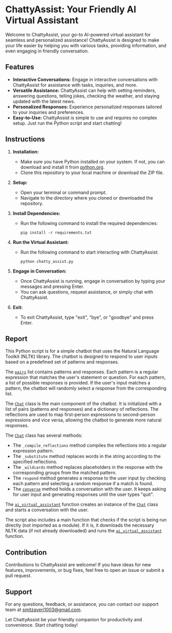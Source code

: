 # ChattyAssist: Your Friendly AI Virtual Assistant

Welcome to ChattyAssist, your go-to AI-powered virtual assistant for seamless and personalized assistance! ChattyAssist is designed to make your life easier by helping you with various tasks, providing information, and even engaging in friendly conversation.

## Features
- **Interactive Conversations:** Engage in interactive conversations with ChattyAssist for assistance with tasks, inquiries, and more.
- **Versatile Assistance:** ChattyAssist can help with setting reminders, answering questions, telling jokes, checking the weather, and staying updated with the latest news.
- **Personalized Responses:** Experience personalized responses tailored to your inquiries and preferences.
- **Easy-to-Use:** ChattyAssist is simple to use and requires no complex setup. Just run the Python script and start chatting!

## Instructions
1. **Installation:**
    - Make sure you have Python installed on your system. If not, you can download and install it from [python.org](https://www.python.org/downloads/).
    - Clone this repository to your local machine or download the ZIP file.

2. **Setup:**
    - Open your terminal or command prompt.
    - Navigate to the directory where you cloned or downloaded the repository.

3. **Install Dependencies:**
    - Run the following command to install the required dependencies:
      ```
      pip install -r requirements.txt
      ```

4. **Run the Virtual Assistant:**
    - Run the following command to start interacting with ChattyAssist:
      ```
      python chatty_assist.py
      ```

5. **Engage in Conversation:**
    - Once ChattyAssist is running, engage in conversation by typing your messages and pressing Enter.
    - You can ask questions, request assistance, or simply chat with ChattyAssist.

6. **Exit:**
    - To exit ChattyAssist, type "exit", "bye", or "goodbye" and press Enter.

## Report
This Python script is for a simple chatbot that uses the Natural Language Toolkit (NLTK) library. The chatbot is designed to respond to user inputs based on a predefined set of patterns and responses.

The [`pairs`](command:_github.copilot.openSymbolFromReferences?%5B%7B%22%24mid%22%3A1%2C%22path%22%3A%22%2Fd%3A%2FProject%2FChattyAssist-AI-Virtual-Assistant%2Fchatty_assist.py%22%2C%22scheme%22%3A%22file%22%7D%2C%7B%22line%22%3A4%2C%22character%22%3A0%7D%5D "chatty_assist.py") list contains patterns and responses. Each pattern is a regular expression that matches the user's statement or question. For each pattern, a list of possible responses is provided. If the user's input matches a pattern, the chatbot will randomly select a response from the corresponding list.

The [`Chat`](command:_github.copilot.openSymbolFromReferences?%5B%7B%22%24mid%22%3A1%2C%22path%22%3A%22%2Fc%3A%2FUsers%2Fsmitz%2FAppData%2FRoaming%2FPython%2FPython312%2Fsite-packages%2Fnltk%2Fchat%2Futil.py%22%2C%22scheme%22%3A%22file%22%7D%2C%7B%22line%22%3A33%2C%22character%22%3A6%7D%5D "c:/Users/smitz/AppData/Roaming/Python/Python312/site-packages/nltk/chat/util.py") class is the main component of the chatbot. It is initialized with a list of pairs (patterns and responses) and a dictionary of reflections. The reflections are used to map first-person expressions to second-person expressions and vice versa, allowing the chatbot to generate more natural responses.

The [`Chat`](command:_github.copilot.openSymbolFromReferences?%5B%7B%22%24mid%22%3A1%2C%22path%22%3A%22%2Fc%3A%2FUsers%2Fsmitz%2FAppData%2FRoaming%2FPython%2FPython312%2Fsite-packages%2Fnltk%2Fchat%2Futil.py%22%2C%22scheme%22%3A%22file%22%7D%2C%7B%22line%22%3A33%2C%22character%22%3A6%7D%5D "c:/Users/smitz/AppData/Roaming/Python/Python312/site-packages/nltk/chat/util.py") class has several methods:

- The `_compile_reflections` method compiles the reflections into a regular expression pattern.
- The `_substitute` method replaces words in the string according to the specified reflections.
- The `_wildcards` method replaces placeholders in the response with the corresponding groups from the matched pattern.
- The `respond` method generates a response to the user input by checking each pattern and selecting a random response if a match is found.
- The [`converse`](command:_github.copilot.openSymbolFromReferences?%5B%7B%22%24mid%22%3A1%2C%22path%22%3A%22%2Fc%3A%2FUsers%2Fsmitz%2FAppData%2FRoaming%2FPython%2FPython312%2Fsite-packages%2Fnltk%2Fchat%2Futil.py%22%2C%22scheme%22%3A%22file%22%7D%2C%7B%22line%22%3A112%2C%22character%22%3A8%7D%5D "c:/Users/smitz/AppData/Roaming/Python/Python312/site-packages/nltk/chat/util.py") method holds a conversation with the user. It keeps asking for user input and generating responses until the user types "quit".

The [`ai_virtual_assistant`](command:_github.copilot.openSymbolFromReferences?%5B%7B%22%24mid%22%3A1%2C%22path%22%3A%22%2Fd%3A%2FProject%2FChattyAssist-AI-Virtual-Assistant%2Fchatty_assist.py%22%2C%22scheme%22%3A%22file%22%7D%2C%7B%22line%22%3A59%2C%22character%22%3A4%7D%5D "chatty_assist.py") function creates an instance of the [`Chat`](command:_github.copilot.openSymbolFromReferences?%5B%7B%22%24mid%22%3A1%2C%22path%22%3A%22%2Fc%3A%2FUsers%2Fsmitz%2FAppData%2FRoaming%2FPython%2FPython312%2Fsite-packages%2Fnltk%2Fchat%2Futil.py%22%2C%22scheme%22%3A%22file%22%7D%2C%7B%22line%22%3A33%2C%22character%22%3A6%7D%5D "c:/Users/smitz/AppData/Roaming/Python/Python312/site-packages/nltk/chat/util.py") class and starts a conversation with the user.

The script also includes a main function that checks if the script is being run directly (not imported as a module). If it is, it downloads the necessary NLTK data (if not already downloaded) and runs the [`ai_virtual_assistant`](command:_github.copilot.openSymbolFromReferences?%5B%7B%22%24mid%22%3A1%2C%22path%22%3A%22%2Fd%3A%2FProject%2FChattyAssist-AI-Virtual-Assistant%2Fchatty_assist.py%22%2C%22scheme%22%3A%22file%22%7D%2C%7B%22line%22%3A59%2C%22character%22%3A4%7D%5D "chatty_assist.py") function.

## Contribution
Contributions to ChattyAssist are welcome! If you have ideas for new features, improvements, or bug fixes, feel free to open an issue or submit a pull request.

## Support
For any questions, feedback, or assistance, you can contact our support team at smitzaveri1003@gmail.com.

Let ChattyAssist be your friendly companion for productivity and convenience. Start chatting today!
